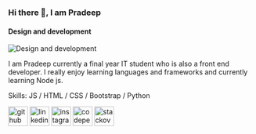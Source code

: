 ### Hi there 👋, I am Pradeep
#### Design and development
![Design and development](https://www.canva.com/design/DAFOFCS6skM/nUYhPWZ6tgGTETfQIuKcAg/edit?utm_content=DAFOFCS6skM&utm_campaign=designshare&utm_medium=link2&utm_source=sharebutton)

I am Pradeep currently a final year IT student who is also a front end developer. I really enjoy learning languages and frameworks and currently learning Node js.

Skills:  JS / HTML / CSS / Bootstrap / Python

[<img src='https://cdn.jsdelivr.net/npm/simple-icons@3.0.1/icons/github.svg' alt='github' height='40'>](https://github.com/pkj19)  [<img src='https://cdn.jsdelivr.net/npm/simple-icons@3.0.1/icons/linkedin.svg' alt='linkedin' height='40'>](https://www.linkedin.com/in/pradeep-kumar-jaiswal-b403a61a1/)  [<img src='https://cdn.jsdelivr.net/npm/simple-icons@3.0.1/icons/instagram.svg' alt='instagram' height='40'>](https://www.instagram.com/prad_109/)  [<img src='https://cdn.jsdelivr.net/npm/simple-icons@3.0.1/icons/codepen.svg' alt='codepen' height='40'>](https://codepen.io/pkj19)  [<img src='https://cdn.jsdelivr.net/npm/simple-icons@3.0.1/icons/stackoverflow.svg' alt='stackoverflow' height='40'>](https://stackoverflow.com/users/14718974)  





